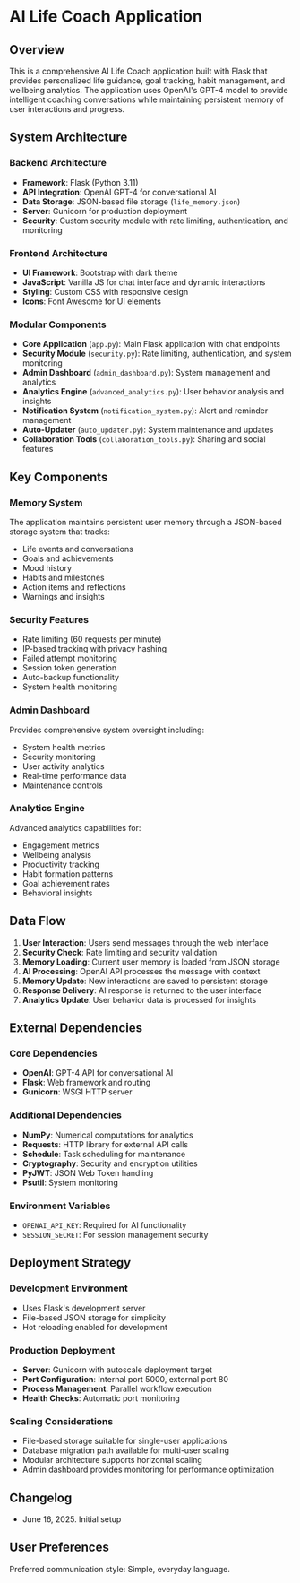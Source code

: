 # AI Life Coach Application

## Overview

This is a comprehensive AI Life Coach application built with Flask that provides personalized life guidance, goal tracking, habit management, and wellbeing analytics. The application uses OpenAI's GPT-4 model to provide intelligent coaching conversations while maintaining persistent memory of user interactions and progress.

## System Architecture

### Backend Architecture
- **Framework**: Flask (Python 3.11)
- **API Integration**: OpenAI GPT-4 for conversational AI
- **Data Storage**: JSON-based file storage (`life_memory.json`)
- **Server**: Gunicorn for production deployment
- **Security**: Custom security module with rate limiting, authentication, and monitoring

### Frontend Architecture
- **UI Framework**: Bootstrap with dark theme
- **JavaScript**: Vanilla JS for chat interface and dynamic interactions
- **Styling**: Custom CSS with responsive design
- **Icons**: Font Awesome for UI elements

### Modular Components
- **Core Application** (`app.py`): Main Flask application with chat endpoints
- **Security Module** (`security.py`): Rate limiting, authentication, and system monitoring
- **Admin Dashboard** (`admin_dashboard.py`): System management and analytics
- **Analytics Engine** (`advanced_analytics.py`): User behavior analysis and insights
- **Notification System** (`notification_system.py`): Alert and reminder management
- **Auto-Updater** (`auto_updater.py`): System maintenance and updates
- **Collaboration Tools** (`collaboration_tools.py`): Sharing and social features

## Key Components

### Memory System
The application maintains persistent user memory through a JSON-based storage system that tracks:
- Life events and conversations
- Goals and achievements
- Mood history
- Habits and milestones
- Action items and reflections
- Warnings and insights

### Security Features
- Rate limiting (60 requests per minute)
- IP-based tracking with privacy hashing
- Failed attempt monitoring
- Session token generation
- Auto-backup functionality
- System health monitoring

### Admin Dashboard
Provides comprehensive system oversight including:
- System health metrics
- Security monitoring
- User activity analytics
- Real-time performance data
- Maintenance controls

### Analytics Engine
Advanced analytics capabilities for:
- Engagement metrics
- Wellbeing analysis
- Productivity tracking
- Habit formation patterns
- Goal achievement rates
- Behavioral insights

## Data Flow

1. **User Interaction**: Users send messages through the web interface
2. **Security Check**: Rate limiting and security validation
3. **Memory Loading**: Current user memory is loaded from JSON storage
4. **AI Processing**: OpenAI API processes the message with context
5. **Memory Update**: New interactions are saved to persistent storage
6. **Response Delivery**: AI response is returned to the user interface
7. **Analytics Update**: User behavior data is processed for insights

## External Dependencies

### Core Dependencies
- **OpenAI**: GPT-4 API for conversational AI
- **Flask**: Web framework and routing
- **Gunicorn**: WSGI HTTP server

### Additional Dependencies
- **NumPy**: Numerical computations for analytics
- **Requests**: HTTP library for external API calls
- **Schedule**: Task scheduling for maintenance
- **Cryptography**: Security and encryption utilities
- **PyJWT**: JSON Web Token handling
- **Psutil**: System monitoring

### Environment Variables
- `OPENAI_API_KEY`: Required for AI functionality
- `SESSION_SECRET`: For session management security

## Deployment Strategy

### Development Environment
- Uses Flask's development server
- File-based JSON storage for simplicity
- Hot reloading enabled for development

### Production Deployment
- **Server**: Gunicorn with autoscale deployment target
- **Port Configuration**: Internal port 5000, external port 80
- **Process Management**: Parallel workflow execution
- **Health Checks**: Automatic port monitoring

### Scaling Considerations
- File-based storage suitable for single-user applications
- Database migration path available for multi-user scaling
- Modular architecture supports horizontal scaling
- Admin dashboard provides monitoring for performance optimization

## Changelog

- June 16, 2025. Initial setup

## User Preferences

Preferred communication style: Simple, everyday language.